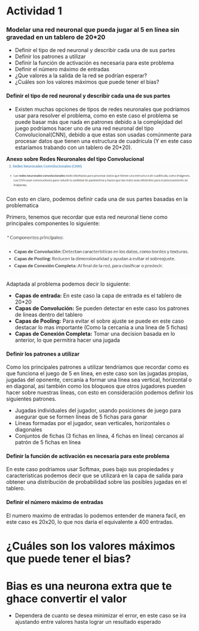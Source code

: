 # Actividad 1 

### Modelar una red neuronal que pueda jugar al 5 en línea sin gravedad en un tablero de 20*20
- Definir el tipo de red neuronal y describir cada una de sus partes 
- Definir los patrones a utilizar 
- Definir la función de activación es necesaria para este problema 
- Definir el número máximo de entradas
- ¿Que valores a la salida de la red se podrían esperar?
- ¿Cuáles son los valores máximos que puede tener el bias?

#### Definir el tipo de red neuronal y describir cada una de sus partes
- Existen muchas opciones de tipos de redes neuronales que podríamos usar para resolver el problema, como en este caso el problema se puede basar más que nada en patrones debido a la complejidad del juego podríamos hacer uno de una red neuronal del tipo Convolucional(CNN), debido a que estas son usadas comúnmente para procesar datos que tienen una estructura de cuadrícula (Y en este caso estaríamos trabando con un tablero de 20*20).

**Anexo sobre Redes Neuronales del tipo Convolucional**
![alt text](image.png)

Con esto en claro, podemos definir cada una de sus partes basadas en la problematica
 
Primero, tenemos que recordar que esta red neuronal tiene como principales componentes lo siguiente:

![alt text](image-1.png)

Adaptada al problema podemos decir lo siguiente:
- **Capas de entrada:** En este caso la capa de entrada es el tablero de 20*20
- **Capas de Convolución:** Se pueden detectar en este caso los patrones de lineas dentro del tablero
- **Capas de Pooling:**  Para evitar el sobre ajuste se puede en este caso destacar lo mas importante (Como la cercania a una linea de 5 fichas)
- **Capas de Conexión Completa:** Tomar una decision basada en lo anterior, lo que permitira hacer una jugada
  
#### Definir los patrones a utilizar 

Como los principales patrones a utilizar tendríamos que recordar como es que funciona el juego de 5 en línea, en este caso son las jugadas propias, jugadas del oponente, cercanía a formar una línea sea vertical, horizontal o en diagonal, así también como los bloqueos que otros jugadores pueden hacer sobre nuestras líneas, con esto en consideración podemos definir los siguientes patrones.

- Jugadas individuales del jugador, usando posiciones de juego para asegurar que se formen líneas de 5 fichas para ganar 
- Líneas formadas por el jugador, sean verticales, horizontales o diagonales 
- Conjuntos de fichas (3 fichas en línea, 4 fichas en línea) cercanos al patrón de 5 fichas en línea 

#### Definir la función de activación es necesaria para este problema 

En este caso podriamos usar Softmax, pues bajo sus propiedades y caracteristicas podemos decir que se utilizará en la capa de salida para obtener una distribución de probabilidad sobre las posibles jugadas en el tablero.

#### Definir el número máximo de entradas

El numero maximo de entradas lo podemos entender de manera facil, en este caso es 20x20, lo que nos daria el equivalente a 400 entradas. 


# ¿Cuáles son los valores máximos que puede tener el bias?
# Bias es una neurona extra que te ghace convertir el valor 
 - Dependera de cuanto se desea minimizar el error, en este caso se ira ajustando entre valores hasta lograr un resultado esperado